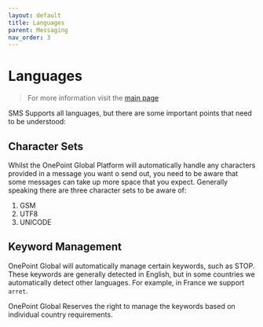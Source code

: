 ```yaml
---
layout: default
title: Languages
parent: Messaging
nav_order: 3
---
```

# Languages

> For more information visit the [main page](../README.md)

SMS Supports all languages, but there are some important points that need to be understood:

## Character Sets
Whilst the OnePoint Global Platform will automatically handle any characters provided in a message you want o send out, you need to be aware that some messages can take up more space that you expect. Generally speaking there are three character sets to be aware of:

1. GSM
1. UTF8
1. UNICODE

## Keyword Management
OnePoint Global will automatically manage certain keywords, such as STOP. These keywords are generally detected in English, but in some countries we automatically detect other languages. For example, in France we support `arret`.

OnePoint Global Reserves the right to manage the keywords based on individual country requirements.